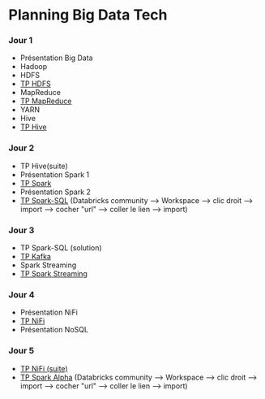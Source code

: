 # Planning Big Data Tech


### Jour 1
- Présentation Big Data
- Hadoop
- HDFS
- [TP HDFS](https://github.com/mehdi-lamrani/hadoop-workshop/blob/master/02-HDFS.md)
- MapReduce
- [TP MapReduce](https://github.com/mehdi-lamrani/hadoop-workshop/blob/master/02.MAPREDUCE.md)
- YARN
- Hive
- [TP Hive](https://github.com/mehdi-lamrani/hadoop-workshop/blob/master/04-HIVE-PART1-update.md)

### Jour 2
- TP Hive(suite)
- Présentation Spark 1
- [TP Spark](https://github.com/mehdi-lamrani/big-data-tech/blob/main/Spark%20Python%20With%20Databricks.dbc?raw=true)
- Présentation Spark 2
- [TP Spark-SQL](https://databricks-prod-cloudfront.cloud.databricks.com/public/4027ec902e239c93eaaa8714f173bcfc/1348857563985924/2924469475429130/3558912631747540/latest.html) 
(Databricks community --> Workspace --> clic droit --> import --> cocher "url" --> coller le lien --> import)

### Jour 3
- TP Spark-SQL (solution)
- [TP Kafka ](https://github.com/mehdi-lamrani/kafka-workshop)
- Spark Streaming
- [TP Spark Streaming](https://)

### Jour 4
- Présentation NiFi
- [TP NiFi](https://github.com/doudi0101/NiFi_detailed)
- Présentation NoSQL

### Jour 5
- [TP NiFi (suite)](https://github.com/doudi0101/NiFi_detailed)
- [TP Spark Alpha](https://databricks-prod-cloudfront.cloud.databricks.com/public/4027ec902e239c93eaaa8714f173bcfc/1348857563985924/3404351957943412/3558912631747540/latest.html) (Databricks community --> Workspace --> clic droit --> import --> cocher "url" --> coller le lien --> import)

